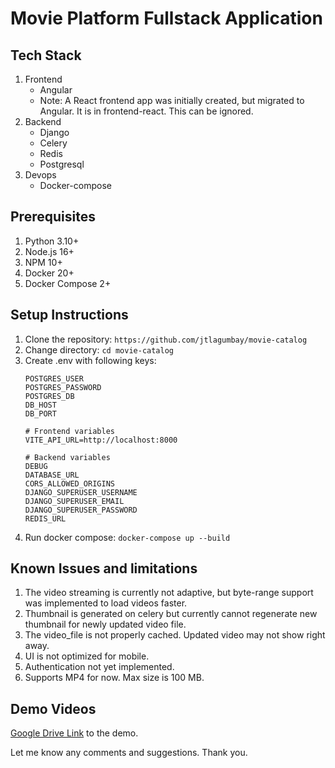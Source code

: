 # Movie Platform Fullstack Application
## Tech Stack
1. Frontend
   - Angular
   - Note: A React frontend app was initially created, but migrated to Angular. It is in frontend-react. This can be ignored.
2. Backend
   - Django
   - Celery
   - Redis
   - Postgresql
3. Devops
   - Docker-compose

## Prerequisites
1. Python 3.10+
2. Node.js 16+
3. NPM 10+
4. Docker 20+
5. Docker Compose 2+

## Setup Instructions
1. Clone the repository: `https://github.com/jtlagumbay/movie-catalog`
2. Change directory: `cd movie-catalog`
3. Create .env with following keys:
    ```
    POSTGRES_USER
    POSTGRES_PASSWORD
    POSTGRES_DB
    DB_HOST
    DB_PORT

    # Frontend variables
    VITE_API_URL=http://localhost:8000

    # Backend variables
    DEBUG
    DATABASE_URL
    CORS_ALLOWED_ORIGINS
    DJANGO_SUPERUSER_USERNAME
    DJANGO_SUPERUSER_EMAIL
    DJANGO_SUPERUSER_PASSWORD
    REDIS_URL
    ```
4. Run docker compose: `docker-compose up --build`

## Known Issues and limitations
1. The video streaming is currently not adaptive, but byte-range support was implemented to load videos faster.
2. Thumbnail is generated on celery but currently cannot regenerate new thumbnail for newly updated video file. 
3. The video_file is not properly cached. Updated video may not show right away.
4. UI is not optimized for mobile. 
5. Authentication not yet implemented.
6. Supports MP4 for now. Max size is 100 MB.

## Demo Videos
[Google Drive Link](https://drive.google.com/file/d/1DmUqQn0TD6OiheGwJzHVVniO6DdCSSE6/view?usp=sharing) to the demo.



Let me know any comments and suggestions. Thank you. 